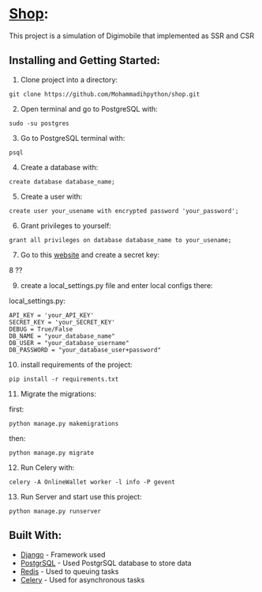 # [Shop](https://bit.ly/3foHBZ0):
This project is a simulation of Digimobile that implemented as SSR and CSR 





## Installing and Getting Started:

1. Clone project into a directory:

```shell script
git clone https://github.com/Mohammadihpython/shop.git
```
2. Open terminal and go to PostgreSQL with:  

```shell script
sudo -su postgres
```
3. Go to PostgreSQL terminal with:

```shell script
psql
```
4. Create a database with: 

```shell script
create database database_name;
```
5. Create a user with:

```shell script
create user your_usename with encrypted password 'your_password';
```

6. Grant privileges to yourself:

```shell script
grant all privileges on database database_name to your_usename;
```

7. Go to this [website](https://miniwebtool.com/django-secret-key-generator/) and create a secret key:

8 ??

9. create a local_settings.py file and enter local configs there:

local_settings.py:
```shell script
API_KEY = 'your_API_KEY'
SECRET_KEY = 'your_SECRET_KEY'
DEBUG = True/False
DB_NAME = "your_database_name"
DB_USER = "your_database_username"
DB_PASSWORD = "your_database_user+password"
```

10. install requirements of the project:
```shell script
pip install -r requirements.txt
```

11. Migrate the migrations:

first:
```shell script
python manage.py makemigrations
```
then:
```shell script
python manage.py migrate
```
12. Run Celery with:
```shell script
celery -A OnlineWallet worker -l info -P gevent
```
13. Run Server and start use this project:
```shell script
python manage.py runserver
```
## Built With:
* [Django](https://www.djangoproject.com/) - Framework used
* [PostgrSQL](https://www.postgresql.org) - Used PostgrSQL database to store data
* [Redis](https://www.redis.io) - Used to queuing tasks
* [Celery](http://www.celeryproject.org/) - Used for asynchronous tasks
